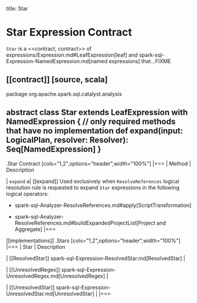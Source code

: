 title: Star

# Star Expression Contract

`Star` is a <<contract, contract>> of expressions/Expression.md#LeafExpression[leaf] and spark-sql-Expression-NamedExpression.md[named expressions] that...FIXME

[[contract]]
[source, scala]
----
package org.apache.spark.sql.catalyst.analysis

abstract class Star extends LeafExpression with NamedExpression {
  // only required methods that have no implementation
  def expand(input: LogicalPlan, resolver: Resolver): Seq[NamedExpression]
}
----

.Star Contract
[cols="1,2",options="header",width="100%"]
|===
| Method
| Description

| `expand`
a| [[expand]] Used exclusively when `ResolveReferences` logical resolution rule is requested to expand `Star` expressions in the following logical operators:

* spark-sql-Analyzer-ResolveReferences.md#apply[ScriptTransformation]

* spark-sql-Analyzer-ResolveReferences.md#buildExpandedProjectList[Project and Aggregate]
|===

[[implementations]]
.Stars
[cols="1,2",options="header",width="100%"]
|===
| Star
| Description

| [[ResolvedStar]] spark-sql-Expression-ResolvedStar.md[ResolvedStar]
|

| [[UnresolvedRegex]] spark-sql-Expression-UnresolvedRegex.md[UnresolvedRegex]
|

| [[UnresolvedStar]] spark-sql-Expression-UnresolvedStar.md[UnresolvedStar]
|
|===
